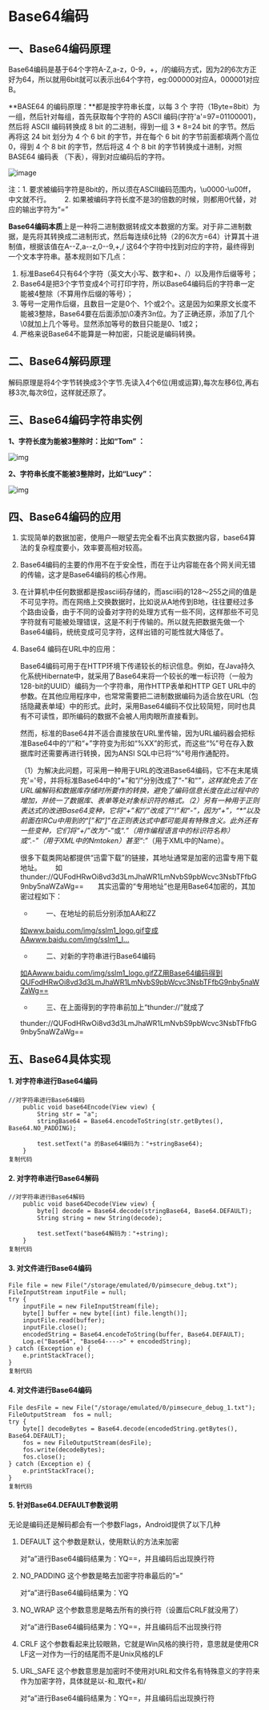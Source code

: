 # Base64编码

## 一、Base64编码原理

Base64编码是基于64个字符A-Z,a-z，0-9，+，/的编码方式，因为2的6次方正好为64，所以就用6bit就可以表示出64个字符，eg:000000对应A，000001对应B。

**BASE64 的编码原理：**都是按字符串长度，以每 3 个 字符（1Byte=8bit）为一组，然后针对每组，首先获取每个字符的 ASCII 编码(字符'a'=97=01100001)，然后将 ASCII 编码转换成 8 bit 的二进制，得到一组 3 * 8=24 bit 的字节。然后再将这 24 bit 划分为 4 个 6 bit 的字节，并在每个 6 bit 的字节前面都填两个高位 0，得到 4 个 8 bit 的字节，然后将这 4 个 8 bit 的字节转换成十进制，对照 BASE64 编码表 （下表），得到对应编码后的字符。

![image](https://user-gold-cdn.xitu.io/2018/8/22/1656180d4f070bcb?imageView2/0/w/1280/h/960/format/webp/ignore-error/1)

注：1. 要求被编码字符是8bit的，所以须在ASCII编码范围内，\u0000-\u00ff，中文就不行。  2. 如果被编码字符长度不是3的倍数的时候，则都用0代替，对应的输出字符为“=”

**Base64编码本质**上是一种将二进制数据转成文本数据的方案。对于非二进制数据，是先将其转换成二进制形式，然后每连续6比特（2的6次方=64）计算其十进制值，根据该值在A--Z,a--z,0--9,+,/ 这64个字符中找到对应的字符，最终得到一个文本字符串。基本规则如下几点：

1. 标准Base64只有64个字符（英文大小写、数字和+、/）以及用作后缀等号；
2. Base64是把3个字节变成4个可打印字符，所以Base64编码后的字符串一定能被4整除（不算用作后缀的等号）；
3. 等号一定用作后缀，且数目一定是0个、1个或2个。这是因为如果原文长度不能被3整除，Base64要在后面添加\0凑齐3n位。为了正确还原，添加了几个\0就加上几个等号。显然添加等号的数目只能是0、1或2；
4. 严格来说Base64不能算是一种加密，只能说是编码转换。

## 二、Base64解码原理

解码原理是将4个字节转换成3个字节.先读入4个6位(用或运算),每次左移6位,再右移3次,每次8位，这样就还原了。

## 三、Base64编码字符串实例

**1、字符长度为能被3整除时：比如“Tom” ：**

![img](https://user-gold-cdn.xitu.io/2018/8/22/16561833fd196b15?imageView2/0/w/1280/h/960/format/webp/ignore-error/1)

**2、字符串长度不能被3整除时，比如“Lucy”：**

![img](https://user-gold-cdn.xitu.io/2018/8/22/1656183baeeb643b?imageView2/0/w/1280/h/960/format/webp/ignore-error/1)

## 四、Base64编码的应用

1. 实现简单的数据加密，使用户一眼望去完全看不出真实数据内容，base64算法的复杂程度要小，效率要高相对较高。

2. Base64编码的主要的作用不在于安全性，而在于让内容能在各个网关间无错的传输，这才是Base64编码的核心作用。

3. 在计算机中任何数据都是按ascii码存储的，而ascii码的128～255之间的值是不可见字符。而在网络上交换数据时，比如说从A地传到B地，往往要经过多个路由设备，由于不同的设备对字符的处理方式有一些不同，这样那些不可见字符就有可能被处理错误，这是不利于传输的。所以就先把数据先做一个Base64编码，统统变成可见字符，这样出错的可能性就大降低了。

4. Base64 编码在URL中的应用：

   Base64编码可用于在HTTP环境下传递较长的标识信息。例如，在Java持久化系统Hibernate中，就采用了Base64来将一个较长的唯一标识符（一般为128-bit的UUID）编码为一个字符串，用作HTTP表单和HTTP GET URL中的参数。在其他应用程序中，也常常需要把二进制数据编码为适合放在URL（包括隐藏表单域）中的形式。此时，采用Base64编码不仅比较简短，同时也具有不可读性，即所编码的数据不会被人用肉眼所直接看到。

   然而，标准的Base64并不适合直接放在URL里传输，因为URL编码器会把标准Base64中的“/”和“+”字符变为形如“%XX”的形式，而这些“%”号在存入数据库时还需要再进行转换，因为ANSI SQL中已将“%”号用作通配符。

   （1）为解决此问题，可采用一种用于URL的改进Base64编码，它不在末尾填充'='号，并将标准Base64中的“+”和“/”分别改成了“-”和“*”，这样就免去了在URL编解码和数据库存储时所要作的转换，避免了编码信息长度在此过程中的增加，并统一了数据库、表单等处对象标识符的格式。（2）另有一种用于正则表达式的改进Base64变种，它将“+”和“/”改成了“!”和“-”，因为“+”，“\*”以及前面在IRCu中用到的“[”和“]”在正则表达式中都可能具有特殊含义。此外还有一些变种，它们将“+/”改为“*-”或“.*”（用作编程语言中的标识符名称）或“.-”（用于XML中的Nmtoken）甚至“*:”（用于XML中的Name）。

   很多下载类网站都提供“迅雷下载”的链接，其地址通常是加密的迅雷专用下载地址。  如thunder://QUFodHRwOi8vd3d3LmJhaWR1LmNvbS9pbWcvc3NsbTFfbG9nby5naWZaWg==  其实迅雷的“专用地址”也是用Base64加密的，其加密过程如下：

   -   一、在地址的前后分别添加AA和ZZ

   [如www.baidu.com/img/sslm1_logo.gif变成](https://link.juejin.im?target=http%3A%2F%2Fxn--www-eo8e.baidu.com%2Fimg%2Fsslm1_logo.gif%25E5%258F%2598%25E6%2588%2590)[AAwww.baidu.com/img/sslm1_l…](https://link.juejin.im?target=http%3A%2F%2FAAwww.baidu.com%2Fimg%2Fsslm1_logo.gifZZ)

   -   二、对新的字符串进行Base64编码

   [如AAwww.baidu.com/img/sslm1_logo.gifZZ用Base64编码得到QUFodHRwOi8vd3d3LmJhaWR1LmNvbS9pbWcvc3NsbTFfbG9nby5naWZaWg==](https://link.juejin.im?target=http%3A%2F%2Fxn--AAwww-gv5i.baidu.com%2Fimg%2Fsslm1_logo.gifZZ%25E7%2594%25A8Base64%25E7%25BC%2596%25E7%25A0%2581%25E5%25BE%2597%25E5%2588%25B0QUFodHRwOi8vd3d3LmJhaWR1LmNvbS9pbWcvc3NsbTFfbG9nby5naWZaWg%3D%3D)

   -   三、在上面得到的字符串前加上“thunder://”就成了

   thunder://QUFodHRwOi8vd3d3LmJhaWR1LmNvbS9pbWcvc3NsbTFfbG9nby5naWZaWg==

## 五、Base64具体实现

#### 1. 对字符串进行Base64编码

```
//对字符串进行Base64编码
    public void base64Encode(View view) {
        String str = "a";
        stringBase64 = Base64.encodeToString(str.getBytes(), Base64.NO_PADDING);
        
        test.setText("a 的Base64编码为："+stringBase64);
    }
复制代码
```

#### 2. 对字符串进行Base64解码

```
//对字符串进行Base64解码
    public void base64Decode(View view) {
        byte[] decode = Base64.decode(stringBase64, Base64.DEFAULT);
        String string = new String(decode);
        
        test.setText("base64解码为："+string);
    }
复制代码
```

#### 3. 对文件进行Base64编码

```
File file = new File("/storage/emulated/0/pimsecure_debug.txt");
FileInputStream inputFile = null;
try {
    inputFile = new FileInputStream(file);
    byte[] buffer = new byte[(int) file.length()];
    inputFile.read(buffer);
    inputFile.close();
    encodedString = Base64.encodeToString(buffer, Base64.DEFAULT);
    Log.e("Base64", "Base64---->" + encodedString);
} catch (Exception e) {
    e.printStackTrace();
}
复制代码
```

#### 4. 对文件进行Base64编码

```
File desFile = new File("/storage/emulated/0/pimsecure_debug_1.txt");
FileOutputStream  fos = null;
try {
    byte[] decodeBytes = Base64.decode(encodedString.getBytes(), Base64.DEFAULT);
    fos = new FileOutputStream(desFile);
    fos.write(decodeBytes);
    fos.close();
} catch (Exception e) {
    e.printStackTrace();
}
复制代码
```

#### 5. 针对Base64.DEFAULT参数说明

无论是编码还是解码都会有一个参数Flags，Android提供了以下几种

1. DEFAULT 这个参数是默认，使用默认的方法来加密

   对“a”进行Base64编码结果为：YQ==，并且编码后出现换行符

2. NO_PADDING 这个参数是略去加密字符串最后的”=”

   对“a”进行Base64编码结果为：YQ

3. NO_WRAP 这个参数意思是略去所有的换行符（设置后CRLF就没用了）

   对“a”进行Base64编码结果为：YQ==，并且编码后不出现换行符

4. CRLF 这个参数看起来比较眼熟，它就是Win风格的换行符，意思就是使用CR LF这一对作为一行的结尾而不是Unix风格的LF

5. URL_SAFE 这个参数意思是加密时不使用对URL和文件名有特殊意义的字符来作为加密字符，具体就是以-和_取代+和/

   对“a”进行Base64编码结果为：YQ==，并且编码后出现换行符